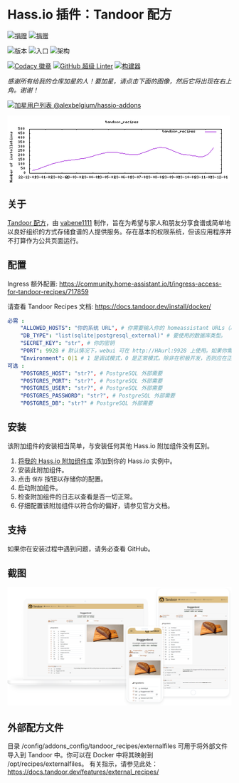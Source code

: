 # Hass.io 插件：Tandoor 配方

[![捐赠][donation-badge]](https://www.buymeacoffee.com/alexbelgium)
[![捐赠][paypal-badge]](https://www.paypal.com/donate/?hosted_button_id=DZFULJZTP3UQA)

![版本](https://img.shields.io/badge/dynamic/json?label=Version&query=%24.version&url=https%3A%2F%2Fraw.githubusercontent.com%2Falexbelgium%2Fhassio-addons%2Fmaster%2Ftandoor_recipes%2Fconfig.json)
![入口](https://img.shields.io/badge/dynamic/json?label=Ingress&query=%24.ingress&url=https%3A%2F%2Fraw.githubusercontent.com%2Falexbelgium%2Fhassio-addons%2Fmaster%2Ftandoor_recipes%2Fconfig.json)
![架构](https://img.shields.io/badge/dynamic/json?color=success&label=Arch&query=%24.arch&url=https%3A%2F%2Fraw.githubusercontent.com%2Falexbelgium%2Fhassio-addons%2Fmaster%2Ftandoor_recipes%2Fconfig.json)

[![Codacy 徽章](https://app.codacy.com/project/badge/Grade/9c6cf10bdbba45ecb202d7f579b5be0e)](https://www.codacy.com/gh/alexbelgium/hassio-addons/dashboard?utm_source=github.com&utm_medium=referral&utm_content=alexbelgium/hassio-addons&utm_campaign=Badge_Grade)
[![GitHub 超级 Linter](https://img.shields.io/github/actions/workflow/status/alexbelgium/hassio-addons/weekly-supelinter.yaml?label=Lint%20code%20base)](https://github.com/alexbelgium/hassio-addons/actions/workflows/weekly-supelinter.yaml)
[![构建器](https://img.shields.io/github/actions/workflow/status/alexbelgium/hassio-addons/onpush_builder.yaml?label=Builder)](https://github.com/alexbelgium/hassio-addons/actions/workflows/onpush_builder.yaml)

[donation-badge]: https://img.shields.io/badge/Buy%20me%20a%20coffee%20(no%20paypal)-%23d32f2f?logo=buy-me-a-coffee&style=flat&logoColor=white
[paypal-badge]: https://img.shields.io/badge/Buy%20me%20a%20coffee%20with%20Paypal-0070BA?logo=paypal&style=flat&logoColor=white

_感谢所有给我的仓库加星的人！要加星，请点击下面的图像，然后它将出现在右上角。谢谢！_

[![加星用户列表 @alexbelgium/hassio-addons](https://raw.githubusercontent.com/alexbelgium/hassio-addons/master/.github/stars2.svg)](https://github.com/alexbelgium/hassio-addons/stargazers)

![下载统计](https://raw.githubusercontent.com/alexbelgium/hassio-addons/master/tandoor_recipes/stats.png)

## 关于

[Tandoor 配方](https://github.com/TandoorRecipes/recipes)，由 [vabene1111](https://github.com/vabene1111) 制作，旨在为希望与家人和朋友分享食谱或简单地以良好组织的方式存储食谱的人提供服务。存在基本的权限系统，但该应用程序并不打算作为公共页面运行。

## 配置

Ingress 额外配置: https://community.home-assistant.io/t/ingress-access-for-tandoor-recipes/717859

请查看 Tandoor Recipes 文档: https://docs.tandoor.dev/install/docker/

```yaml
必需 :
    "ALLOWED_HOSTS": "你的系统 URL", # 你需要输入你的 homeassistant URLs（以逗号分隔，无空格）以允许 ingress 工作
    "DB_TYPE": "list(sqlite|postgresql_external)" # 要使用的数据库类型。
    "SECRET_KEY": "str", # 你的密钥
    "PORT": 9928 # 默认情况下，webui 可在 http://HAurl:9928 上使用。如果你需要更改端口，应该通过这个选项进行，而不是在应用程序内进行更改。
    "Environment": 0|1 # 1 是调试模式，0 是正常模式。除非在积极开发，否则应在正常模式下运行。
可选 :
    "POSTGRES_HOST": "str?", # PostgreSQL 外部需要
    "POSTGRES_PORT": "str?", # PostgreSQL 外部需要
    "POSTGRES_USER": "str?", # PostgreSQL 外部需要
    "POSTGRES_PASSWORD": "str?", # PostgreSQL 外部需要
    "POSTGRES_DB": "str?" # PostgreSQL 外部需要
```

## 安装

该附加组件的安装相当简单，与安装任何其他 Hass.io 附加组件没有区别。

1. [将我的 Hass.io 附加组件库][repository] 添加到你的 Hass.io 实例中。
1. 安装此附加组件。
1. 点击 `保存` 按钮以存储你的配置。
1. 启动附加组件。
1. 检查附加组件的日志以查看是否一切正常。
1. 仔细配置该附加组件以符合你的偏好，请参见官方文档。

## 支持

如果你在安装过程中遇到问题，请务必查看 GitHub。

## 截图

![图像](https://github.com/TandoorRecipes/recipes/raw/develop/docs/preview.png)

[repository]: https://github.com/alexbelgium/hassio-addons

## 外部配方文件
目录 /config/addons_config/tandoor_recipes/externalfiles 可用于将外部文件导入到 Tandoor 中。你可以在 Docker 中将其映射到 /opt/recipes/externalfiles。
有关指示，请参见此处： https://docs.tandoor.dev/features/external_recipes/